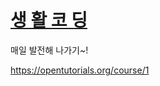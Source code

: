 
# [생 활 코 딩](https://opentutorials.org/course/1)

매일  발전해 나가기~!

https://opentutorials.org/course/1
